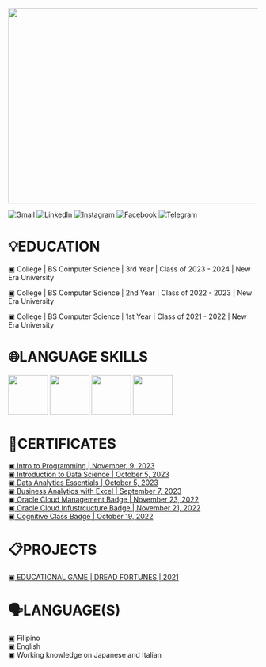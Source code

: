 <img src="https://media.discordapp.net/attachments/1152594874575626321/1195574472124669983/me.png?ex=65b47c7e&is=65a2077e&hm=99c6ee368c068f62ab8487c82c1a4c0df0603d35610cfea23bd4417be190d03d&=&format=webp&quality=lossless&width=1345&height=575" width="4000" height="395">

<a href="mailto:1023inessamantha@gmail.com"><img alt="Gmail" src="https://img.shields.io/badge/Gmail-D14836?style=for-the-badge&logo=gmail&logoColor=white"/></a>
<a href="https://www.linkedin.com/in/samantha-pauline-ines-8a205b258/"><img alt="LinkedIn" src="https://img.shields.io/badge/linkedin-%230077B5.svg?style=for-the-badge&logo=linkedin&logoColor=white"/></a>
<a href="https://www.instagram.com/pauline.ines/"><img alt="Instagram" src="https://img.shields.io/badge/Instagram-E4405F?style=for-the-badge&logo=instagram&logoColor=white"/></a>
<a href="https://www.facebook.com/samanthapauline.ines"><img src="https://img.shields.io/badge/Facebook-%231877F2.svg?style=for-the-badge&logo=Facebook&logoColor=white" alt="Facebook">
<a href="@SamanthaInes1023"><img alt="Telegram" src="https://img.shields.io/badge/Telegram-2CA5E0?style=for-the-badge&logo=telegram&logoColor=white" /></a>

<h1>💡EDUCATION</h1>
<p>▣ College | BS Computer Science | 3rd Year | Class of 2023 - 2024 | New Era University
<p>▣ College | BS Computer Science | 2nd Year | Class of 2022 - 2023 | New Era University
<p>▣ College | BS Computer Science | 1st Year | Class of 2021 - 2022 | New Era University
</p>

<h1>🌐LANGUAGE SKILLS</h1>
<p><a><img src="https://media.discordapp.net/attachments/1152594874575626321/1194943552560574474/html.png?ex=65b230e7&is=659fbbe7&hm=a1b78d03b24b6eb919792981aead8e28ae3f074692cabf3c9076880d637b8a96&=&format=webp&quality=lossless&width=423&height=480" width="80" height="80">
<img src="https://media.discordapp.net/attachments/1152594874575626321/1194943570684158033/css.png?ex=65b230ec&is=659fbbec&hm=c919d30d21d1c3b66d13e2aa81324d2555fb3d9c7acc6edda55003d14f7ab0b3&=&format=webp&quality=lossless&width=427&height=480" width="80" height="80">
<img src="https://media.discordapp.net/attachments/1152594874575626321/1194943586723176488/js.png?ex=65b230f0&is=659fbbf0&hm=e167ecec77f2b7b3465c63fe6ca74461dfce4b737486c554e56d35970ca30777&=&format=webp&quality=lossless&width=337&height=379" width="80" height="80">
<img src="https://media.discordapp.net/attachments/1152594874575626321/1194943607354962000/java.png?ex=65b230f4&is=659fbbf4&hm=03f575698c5e0ba5261d841e8e7b73add806346ff54d737defd4d6c50d89fef9&=&format=webp&quality=lossless&width=354&height=480" width="80" height="80"></p></a>
  
<h1>📜CERTIFICATES</h1>
<a href="https://www.kaggle.com/learn/certification/samanthapaulineines/intro-to-programming">▣ Intro to Programming | November, 9, 2023</a>
<a href="https://www.credly.com/badges/703ae70a-9579-42e5-a1ad-9e15cd6a39de/public_url"><br>▣ Introduction to Data Science | October 5, 2023</a>
<a href="https://www.credly.com/badges/dd35ccde-d4ad-49b3-9d7c-903a00881689/public_url"><br>▣ Data Analytics Essentials | October 5, 2023</a>
<a href="https://simpli-web.app.link/e/5OvmqwIGZCb"><br>▣ Business Analytics with Excel | September 7, 2023</a>
<a href="https://catalog-education.oracle.com/pls/certview/sharebadge?id=35BE8BB9B90DA1B6C5D5297F6EFBCFEDD0D8AEF58911344F37F6BB99E876E3A3"><br>▣ Oracle Cloud Management Badge | November 23, 2022</a>
<a href="https://catalog-education.oracle.com/pls/certview/sharebadge?id=EE8A2B06E2585B4615B037313C705BD4A25963F695905CB1A40B049026C7783A"><br>▣ Oracle Cloud Infustrcucture Badge | November 21, 2022</a>
<a href="https://courses.cognitiveclass.ai/certificates/dcf24ba927f64eabb4bb7eaee203477b"><br>▣ Cognitive Class Badge | October 19, 2022</a>

<h1>📋PROJECTS</h1>
<a href="https://drive.google.com/drive/folders/1CF7rUSAjaO6iBfwpTYim66pp4xa8iY4P?usp=sharing">▣ EDUCATIONAL GAME | DREAD FORTUNES | 2021</a>

<h1>🗣️LANGUAGE(S)</h1>
<p>▣ Filipino
<br>▣ English
<br>▣ Working knowledge on Japanese and Italian
</p>
